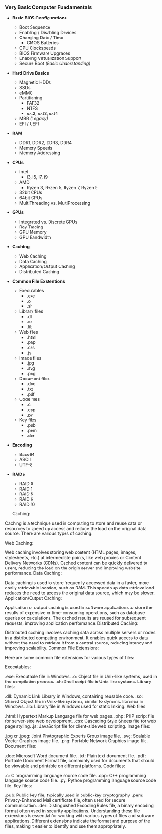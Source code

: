 
### Very Basic Computer Fundamentals
* **Basic BIOS Configurations**
  * Boot Sequence
  * Enabling / Disabling Devices
  * Changing Date / Time
    * CMOS Batteries
  * CPU Clockspeeds
  * BIOS Firmware Upgrades
  * Enabling Virtualization Support
  * Secure Boot _(Basic Understanding)_
* **Hard Drive Basics**
  * Magnetic HDDs
  * SSDs
  * eMMC
  * Partitioning
    * FAT32
    * NTFS
    * ext2, ext3, ext4
  * MBR _(Legacy)_
  * EFI / UEFI
* **RAM**
  * DDR1, DDR2, DDR3, DDR4
  * Memory Speeds
  * Memory Addressing
* **CPUs**
  * Intel
    * i3, i5, i7, i9
  * AMD
    * Ryzen 3, Ryzen 5, Ryzen 7, Ryzen 9
  * 32bit CPUs
  * 64bit CPUs
  * MultiThreading vs. MultiProcessing
* **GPUs**
  * Integrated vs. Discrete GPUs
  * Ray Tracing
  * GPU Memory
  * GPU Bandwidth
* **Caching**
  * Web Caching
  * Data Caching
  * Application/Output Caching
  * Distributed Caching
* **Common File Exstentions**
  * Executables
    * .exe
    * .o
    * .sh
  * Library files
    * .dll
    * .so
    * .lib
  * Web files
    * .html
    * .php
    * .css
    * .js
  * Image files
    * .jpg
    * .svg
    * .png
  * Document files
    * .doc
    * .txt
    * .pdf
  * Code files
    * .c
    * .cpp
    * .py
  * Key files
    * .pub
    * .pem
    * .der
* **Encoding**
  * Base64
  * ASCII
  * UTF-8
* **RAIDs**
  * RAID 0
  * RAID 1
  * RAID 5
  * RAID 6
  * RAID 10


  Caching:

Caching is a technique used in computing to store and reuse data or resources to speed up access and reduce the load on the original data source. There are various types of caching:

Web Caching:

Web caching involves storing web content (HTML pages, images, stylesheets, etc.) at intermediate points, like web proxies or Content Delivery Networks (CDNs). Cached content can be quickly delivered to users, reducing the load on the origin server and improving website performance.
Data Caching:

Data caching is used to store frequently accessed data in a faster, more easily retrievable location, such as RAM. This speeds up data retrieval and reduces the need to access the original data source, which may be slower.
Application/Output Caching:

Application or output caching is used in software applications to store the results of expensive or time-consuming operations, such as database queries or calculations. The cached results are reused for subsequent requests, improving application performance.
Distributed Caching:

Distributed caching involves caching data across multiple servers or nodes in a distributed computing environment. It enables quick access to data without the need to retrieve it from a central source, reducing latency and improving scalability.
Common File Extensions:

Here are some common file extensions for various types of files:

Executables:

.exe: Executable file in Windows.
.o: Object file in Unix-like systems, used in the compilation process.
.sh: Shell script file in Unix-like systems.
Library files:

.dll: Dynamic Link Library in Windows, containing reusable code.
.so: Shared Object file in Unix-like systems, similar to dynamic libraries in Windows.
.lib: Library file in Windows used for static linking.
Web files:

.html: Hypertext Markup Language file for web pages.
.php: PHP script file for server-side web development.
.css: Cascading Style Sheets file for web page styling.
.js: JavaScript file for client-side web scripting.
Image files:

.jpg or .jpeg: Joint Photographic Experts Group image file.
.svg: Scalable Vector Graphics image file.
.png: Portable Network Graphics image file.
Document files:

.doc: Microsoft Word document file.
.txt: Plain text document file.
.pdf: Portable Document Format file, commonly used for documents that should be viewable and printable on different platforms.
Code files:

.c: C programming language source code file.
.cpp: C++ programming language source code file.
.py: Python programming language source code file.
Key files:

.pub: Public key file, typically used in public-key cryptography.
.pem: Privacy-Enhanced Mail certificate file, often used for secure communication.
.der: Distinguished Encoding Rules file, a binary encoding format often used in security applications.
Understanding these file extensions is essential for working with various types of files and software applications. Different extensions indicate the format and purpose of the files, making it easier to identify and use them appropriately.
